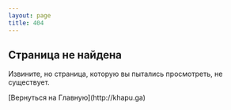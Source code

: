 ```yaml
---
layout: page
title: 404
---
```


<h2 class="c-post__title u-text-center">Страница не найдена</h2>

<p class="u-text-center">Извините, но страница, которую вы пытались просмотреть, не существует.</p>
<p class="u-text-center">[Вернуться на Главную](http://khapu.ga)</p>
